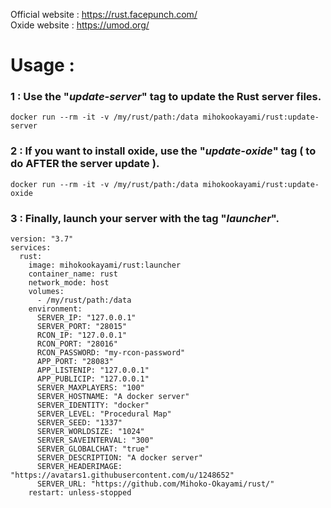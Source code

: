 Official website : https://rust.facepunch.com/  
Oxide website : https://umod.org/  
  
# Usage :  
  
### 1 : Use the "*update-server*" tag to update the Rust server files.
    docker run --rm -it -v /my/rust/path:/data mihokookayami/rust:update-server
  
### 2 : If you want to install oxide, use the "*update-oxide*" tag ( to do AFTER the server update ).  
    docker run --rm -it -v /my/rust/path:/data mihokookayami/rust:update-oxide
  
### 3 : Finally, launch your server with the tag "*launcher*".  
    version: "3.7"
    services:
      rust:
        image: mihokookayami/rust:launcher
        container_name: rust
        network_mode: host
        volumes:
          - /my/rust/path:/data
        environment:
          SERVER_IP: "127.0.0.1"
          SERVER_PORT: "28015"
          RCON_IP: "127.0.0.1"
          RCON_PORT: "28016"
          RCON_PASSWORD: "my-rcon-password"
          APP_PORT: "28083"
          APP_LISTENIP: "127.0.0.1"
          APP_PUBLICIP: "127.0.0.1"
          SERVER_MAXPLAYERS: "100"
          SERVER_HOSTNAME: "A docker server"
          SERVER_IDENTITY: "docker"
          SERVER_LEVEL: "Procedural Map"
          SERVER_SEED: "1337"
          SERVER_WORLDSIZE: "1024"
          SERVER_SAVEINTERVAL: "300"
          SERVER_GLOBALCHAT: "true"
          SERVER_DESCRIPTION: "A docker server"
          SERVER_HEADERIMAGE: "https://avatars1.githubusercontent.com/u/1248652"
          SERVER_URL: "https://github.com/Mihoko-Okayami/rust/"
        restart: unless-stopped
